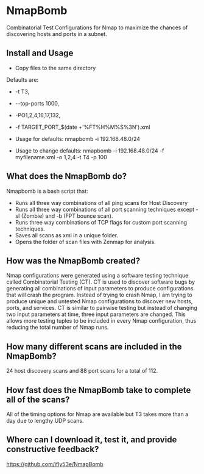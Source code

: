 # NmapBomb
Combinatorial Test Configurations for Nmap to maximize the chances of discovering hosts and ports in a subnet.

## Install and Usage
- Copy files to the same directory

Defaults are: 
- -t T3, 
- --top-ports 1000, 
- -PO1,2,4,16,17,132, 
- -f TARGET_PORT_$(date +'%FT%H%M%S%3N').xml

- Usage for defaults: nmapbomb -i 192.168.48.0/24
- Usage to change defaults: nmapbomb -i 192.168.48.0/24  -f myfilename.xml -o 1,2,4 -t T4 -p 100

## What does the NmapBomb do?
Nmapbomb is a bash script that:
- Runs all three way combinations of all ping scans for Host Discovery
- Runs all three way combinations of all port scanning techniques except -sI (Zombie) and -b (FPT bounce scan).
- Runs three way combinations of TCP flags for custom port scanning techniques.
- Saves all scans as xml in a unique folder.
- Opens the folder of scan files with Zenmap for analysis.

## How was the NmapBomb created?
Nmap configurations were generated using a software testing technique called Combinatorial Testing (CT).
CT is used to discover software bugs by generating all combinations of input parameters to produce configurations that will crash the program.
Instead of trying to crash Nmap, I am trying to produce unique and untested Nmap configurations to discover new hosts, ports, and services.
CT is similar to pairwise testing but instead of changing two input parameters at time, three input parameters are changed.
This allows more testing tuples to be included in every Nmap configuration, thus reducing the total number of Nmap runs.

## How many different scans are included in the NmapBomb?
24 host discovery scans and 88 port scans for a total of 112.

## How fast does the NmapBomb take to complete all of the scans?
All of the timing options for Nmap are available but T3 takes more than a day due to lengthy UDP scans.

## Where can I download it, test it, and provide constructive feedback?
https://github.com/ifly53e/NmapBomb
